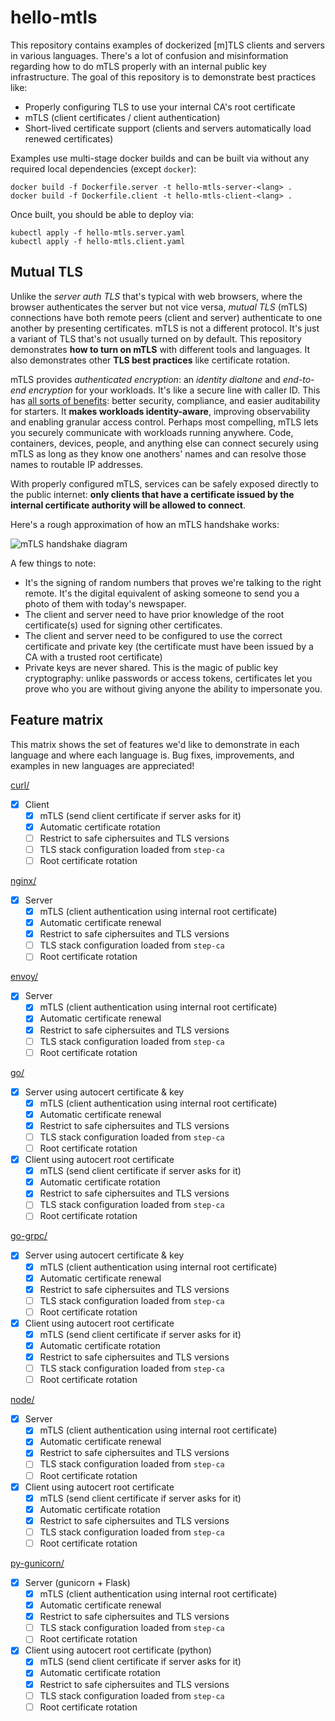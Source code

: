 # hello-mtls

This repository contains examples of dockerized [m]TLS clients and servers in
various languages. There's a lot of confusion and misinformation regarding how
to do mTLS properly with an internal public key infrastructure. The goal of
this repository is to demonstrate best practices like:

  * Properly configuring TLS to use your internal CA's root certificate
  * mTLS (client certificates / client authentication)
  * Short-lived certificate support (clients and servers automatically load
    renewed certificates)

Examples use multi-stage docker builds and can be built via without any
required local dependencies (except `docker`):

```
docker build -f Dockerfile.server -t hello-mtls-server-<lang> .
docker build -f Dockerfile.client -t hello-mtls-client-<lang> .
```

Once built, you should be able to deploy via:

```
kubectl apply -f hello-mtls.server.yaml
kubectl apply -f hello-mtls.client.yaml
```

## Mutual TLS

Unlike the _server auth TLS_ that's typical with web browsers, where the browser authenticates the server but not vice versa, _mutual TLS_ (mTLS) connections have both remote peers (client and server) authenticate to one another by presenting certificates. mTLS is not a different protocol. It's just a variant of TLS that's not usually turned on by default. This repository demonstrates **how to turn on mTLS** with different tools and languages. It also demonstrates other **TLS best practices** like certificate rotation.

mTLS provides _authenticated encryption_: an _identity dialtone_ and _end-to-end encryption_ for your workloads. It's like a secure line with caller ID. This has [all sorts of benefits](https://smallstep.com/blog/use-tls.html): better security, compliance, and easier auditability for starters. It **makes workloads identity-aware**, improving observability and enabling granular access control. Perhaps most compelling, mTLS lets you securely communicate with workloads running anywhere. Code, containers, devices, people, and anything else can connect securely using mTLS as long as they know one anothers' names and can resolve those names to routable IP addresses.

With properly configured mTLS, services can be safely exposed directly to the public internet: **only clients that have a certificate issued by the internal certificate authority will be allowed to connect**.

Here's a rough approximation of how an mTLS handshake works:

![mTLS handshake diagram](https://raw.githubusercontent.com/smallstep/autocert/master/mtls-handshake.png)

A few things to note:

 * It's the signing of random numbers that proves we're talking to the right remote. It's the digital equivalent of asking someone to send you a photo of them with today's newspaper.
 * The client and server need to have prior knowledge of the root certificate(s) used for signing other certificates.
 * The client and server need to be configured to use the correct certificate and private key (the certificate must have been issued by a CA with a trusted root certificate)
 * Private keys are never shared. This is the magic of public key cryptography: unlike passwords or access tokens, certificates let you prove who you are without giving anyone the ability to impersonate you.

## Feature matrix

This matrix shows the set of features we'd like to demonstrate in each language
and where each language is. Bug fixes, improvements, and examples in new
languages are appreciated!

[curl/](curl/)
- [X] Client
  - [X] mTLS (send client certificate if server asks for it)
  - [X] Automatic certificate rotation
  - [ ] Restrict to safe ciphersuites and TLS versions
  - [ ] TLS stack configuration loaded from `step-ca`
  - [ ] Root certificate rotation

[nginx/](nginx/)
- [X] Server
  - [X] mTLS (client authentication using internal root certificate)
  - [X] Automatic certificate renewal
  - [X] Restrict to safe ciphersuites and TLS versions
  - [ ] TLS stack configuration loaded from `step-ca`
  - [ ] Root certificate rotation

[envoy/](envoy/)
- [X] Server
  - [X] mTLS (client authentication using internal root certificate)
  - [X] Automatic certificate renewal
  - [X] Restrict to safe ciphersuites and TLS versions
  - [ ] TLS stack configuration loaded from `step-ca`
  - [ ] Root certificate rotation

[go/](go/)
- [X] Server using autocert certificate & key
  - [X] mTLS (client authentication using internal root certificate)
  - [X] Automatic certificate renewal
  - [X] Restrict to safe ciphersuites and TLS versions
  - [ ] TLS stack configuration loaded from `step-ca`
  - [ ] Root certificate rotation
- [X] Client using autocert root certificate
  - [X] mTLS (send client certificate if server asks for it)
  - [X] Automatic certificate rotation
  - [X] Restrict to safe ciphersuites and TLS versions
  - [ ] TLS stack configuration loaded from `step-ca`
  - [ ] Root certificate rotation

[go-grpc/](go-grpc/)
- [X] Server using autocert certificate & key
  - [X] mTLS (client authentication using internal root certificate)
  - [X] Automatic certificate renewal
  - [X] Restrict to safe ciphersuites and TLS versions
  - [ ] TLS stack configuration loaded from `step-ca`
  - [ ] Root certificate rotation
- [X] Client using autocert root certificate
  - [X] mTLS (send client certificate if server asks for it)
  - [X] Automatic certificate rotation
  - [X] Restrict to safe ciphersuites and TLS versions
  - [ ] TLS stack configuration loaded from `step-ca`
  - [ ] Root certificate rotation

[node/](node/)
- [X] Server
  - [X] mTLS (client authentication using internal root certificate)
  - [X] Automatic certificate renewal
  - [X] Restrict to safe ciphersuites and TLS versions
  - [ ] TLS stack configuration loaded from `step-ca`
  - [ ] Root certificate rotation
- [X] Client using autocert root certificate
  - [X] mTLS (send client certificate if server asks for it)
  - [X] Automatic certificate rotation
  - [X] Restrict to safe ciphersuites and TLS versions
  - [ ] TLS stack configuration loaded from `step-ca`
  - [ ] Root certificate rotation

[py-gunicorn/](py-gunicorn/)
- [X] Server (gunicorn + Flask)
  - [X] mTLS (client authentication using internal root certificate)
  - [X] Automatic certificate renewal
  - [X] Restrict to safe ciphersuites and TLS versions
  - [ ] TLS stack configuration loaded from `step-ca`
  - [ ] Root certificate rotation
- [X] Client using autocert root certificate (python)
  - [X] mTLS (send client certificate if server asks for it)
  - [X] Automatic certificate rotation
  - [X] Restrict to safe ciphersuites and TLS versions
  - [ ] TLS stack configuration loaded from `step-ca`
  - [ ] Root certificate rotation
